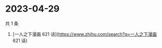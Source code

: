 # 2023-04-29

共 1 条

<!-- BEGIN -->
<!-- 最后更新时间 Sat Apr 29 2023 03:05:42 GMT+0800 (China Standard Time) -->

1. [一人之下漫画 621 话](https://www.zhihu.com/search?q=一人之下漫画 621 话)

<!-- END -->
